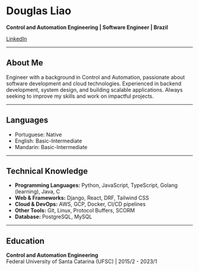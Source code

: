 # Douglas Liao

**Control and Automation Engineering | Software Engineer | Brazil**

[LinkedIn](https://www.linkedin.com/in/douglas-liao-a90965117/)

---

## About Me
Engineer with a background in Control and Automation, passionate about software development and cloud technologies. Experienced in backend development, system design, and building scalable applications. Always seeking to improve my skills and work on impactful projects.

---

## Languages
- Portuguese: Native  
- English: Basic-Intermediate  
- Mandarin: Basic-Intermediate  

---

## Technical Knowledge
- **Programming Languages:** Python, JavaScript, TypeScript, Golang (learning), Java, C  
- **Web & Frameworks:** Django, React, DRF, Tailwind CSS  
- **Cloud & DevOps:** AWS, GCP, Docker, CI/CD pipelines  
- **Other Tools:** Git, Linux, Protocol Buffers, SCORM  
- **Database:** PostgreSQL, MySQL  

---

## Education
**Control and Automation Engineering**  
Federal University of Santa Catarina (UFSC) | 2015/2 - 2023/1  
